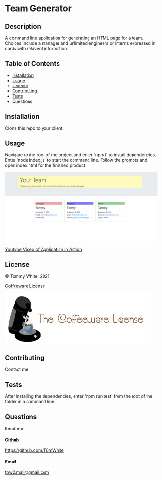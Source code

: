 # Team Generator

  ## Description
  
A command line application for generating an HTML page for a team. Choices include a manager and unlimited engineers or interns expressed in cards with relavent information.
  
  ## Table of Contents
  
  - [Installation](#installation)
  - [Usage](#usage)
  - [License](#license)
  - [Contributing](#contributing)
  - [Tests](#tests)
  - [Questions](#questions)
  
  
  
  ## Installation
  
Clone this repo to your client.
  
  ## Usage
  
Navigate to the root of the project and enter 'npm i' to install dependencies. Enter 'node index.js' to start the command line. Follow the prompts and open index.html for the finished product.

![Example](./assets/Example.png)

[Youtube Video of Application in Action](https://youtu.be/F4Mfw9LufiM)

  ## License
© Tommy White, 2021

[Coffeeware](https://github.com/Sonic853/coffeeware-license)
     License

![License: Coffeeware](https://raw.githubusercontent.com/Sonic853/coffeeware-license/master/coffeeware-logo.png)
        
  
  ## Contributing
  
Contact me
  
  ## Tests
  
After installing the dependencies, enter 'npm run test' from the root of the folder in a command line.
  
  ## Questions
  
Email me
  
  #### Github
  
  https://github.com/T0mWhite
  
  #### Email
  
tbw2.mail@gmail.com
  
  
  



